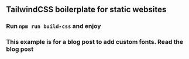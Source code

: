 ## TailwindCSS boilerplate for static websites

### Run `npm run build-css` and enjoy

### This example is for a blog post to add custom fonts. Read the blog post
